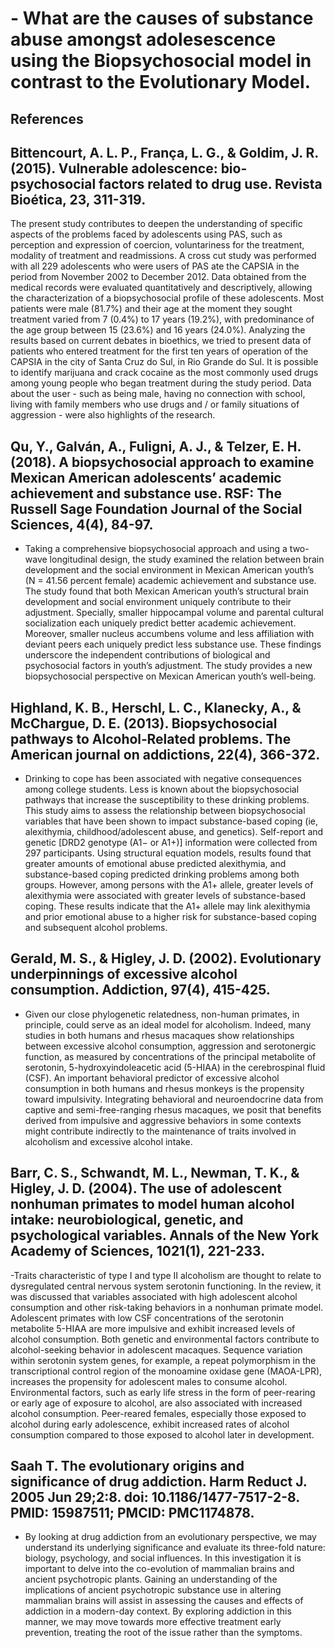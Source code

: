 # - What are the causes of substance abuse amongst adolesescence using the Biopsychosocial model in contrast to the Evolutionary Model.
## References
## Bittencourt, A. L. P., França, L. G., & Goldim, J. R. (2015). Vulnerable adolescence: bio-psychosocial factors related to drug use. Revista Bioética, 23, 311-319.
The present study contributes to deepen the understanding of specific aspects of the problems faced by adolescents using PAS, such as perception and expression of coercion, voluntariness for the treatment, modality of treatment and readmissions. A cross cut study was performed with all 229 adolescents who were users of PAS ate the CAPSIA in the period from November 2002 to December 2012. Data obtained from the medical records were evaluated quantitatively and descriptively, allowing the characterization of a biopsychosocial profile of these adolescents. Most patients were male (81.7%) and their age at the moment they sought treatment varied from 7 (0.4%) to 17 years (19.2%), with predominance of the age group between 15 (23.6%) and 16 years (24.0%). Analyzing the results based on current debates in bioethics, we tried to present data of patients who entered treatment for the first ten years of operation of the CAPSIA in the city of Santa Cruz do Sul, in Rio Grande do Sul. It is possible to identify marijuana and crack cocaine as the most commonly used drugs among young people who began treatment during the study period. Data about the user - such as being male, having no connection with school, living with family members who use drugs and / or family situations of aggression - were also highlights of the research. 
## Qu, Y., Galván, A., Fuligni, A. J., & Telzer, E. H. (2018). A biopsychosocial approach to examine Mexican American adolescents’ academic achievement and substance use. RSF: The Russell Sage Foundation Journal of the Social Sciences, 4(4), 84-97.
- Taking a comprehensive biopsychosocial approach and using a two-wave longitudinal design, the study examined the relation between brain development and the social environment in Mexican American youth’s (N = 41.56 percent female) academic achievement and substance use. The study found that both Mexican American youth’s structural brain development and social environment uniquely contribute to their adjustment. Specially, smaller hippocampal volume and parental cultural socialization each uniquely predict better academic achievement. Moreover, smaller nucleus accumbens volume and less affiliation with deviant peers each uniquely predict less substance use. These findings underscore the independent contributions of biological and psychosocial factors in youth’s adjustment. The study provides a new biopsychosocial perspective on Mexican American youth’s well-being.
 ## Highland, K. B., Herschl, L. C., Klanecky, A., & McChargue, D. E. (2013). Biopsychosocial pathways to Alcohol‐Related problems. The American journal on addictions, 22(4), 366-372.
 - Drinking to cope has been associated with negative consequences among college students. Less is known about the biopsychosocial pathways that increase the susceptibility to these drinking problems. This study aims to assess the relationship between biopsychosocial variables that have been shown to impact substance-based coping (ie, alexithymia, childhood/adolescent abuse, and genetics). Self-report and genetic [DRD2 genotype (A1− or A1+)] information were collected from 297 participants. Using structural equation models, results found that greater amounts of emotional abuse predicted alexithymia, and substance-based coping predicted drinking problems among both groups. However, among persons with the A1+ allele, greater levels of alexithymia were associated with greater levels of substance-based coping. These results indicate that the A1+ allele may link alexithymia and prior emotional abuse to a higher risk for substance-based coping and subsequent alcohol problems.
## Gerald, M. S., & Higley, J. D. (2002). Evolutionary underpinnings of excessive alcohol consumption. Addiction, 97(4), 415-425.
- Given our close phylogenetic relatedness, non-human primates, in principle, could serve as an ideal model for alcoholism. Indeed, many studies in both humans and rhesus macaques show relationships between excessive alcohol consumption, aggression and serotonergic function, as measured by concentrations of the principal metabolite of serotonin, 5-hydroxyindoleacetic acid (5-HIAA) in the cerebrospinal fluid (CSF). An important behavioral predictor of excessive alcohol consumption in both humans and rhesus monkeys is the propensity toward impulsivity. Integrating behavioral and neuroendocrine data from captive and semi-free-ranging rhesus macaques, we posit that benefits derived from impulsive and aggressive behaviors in some contexts might contribute indirectly to the maintenance of traits involved in alcoholism and excessive alcohol intake.
## Barr, C. S., Schwandt, M. L., Newman, T. K., & Higley, J. D. (2004). The use of adolescent nonhuman primates to model human alcohol intake: neurobiological, genetic, and psychological variables. Annals of the New York Academy of Sciences, 1021(1), 221-233.
-Traits characteristic of type I and type II alcoholism are thought to relate to dysregulated central nervous system serotonin functioning.  In the review, it was discussed that variables associated with high adolescent alcohol consumption and other risk-taking behaviors in a nonhuman primate model. Adolescent primates with low CSF concentrations of the serotonin metabolite 5-HIAA are more impulsive and exhibit increased levels of alcohol consumption. Both genetic and environmental factors contribute to alcohol-seeking behavior in adolescent macaques. Sequence variation within serotonin system genes, for example, a repeat polymorphism in the transcriptional control region of the monoamine oxidase gene (MAOA-LPR), increases the propensity for adolescent males to consume alcohol. Environmental factors, such as early life stress in the form of peer-rearing or early age of exposure to alcohol, are also associated with increased alcohol consumption. Peer-reared females, especially those exposed to alcohol during early adolescence, exhibit increased rates of alcohol consumption compared to those exposed to alcohol later in development. 
## Saah T. The evolutionary origins and significance of drug addiction. Harm Reduct J. 2005 Jun 29;2:8. doi: 10.1186/1477-7517-2-8. PMID: 15987511; PMCID: PMC1174878.
- By looking at drug addiction from an evolutionary perspective, we may understand its underlying significance and evaluate its three-fold nature: biology, psychology, and social influences. In this investigation it is important to delve into the co-evolution of mammalian brains and ancient psychotropic plants. Gaining an understanding of the implications of ancient psychotropic substance use in altering mammalian brains will assist in assessing the causes and effects of addiction in a modern-day context. By exploring addiction in this manner, we may move towards more effective treatment early prevention, treating the root of the issue rather than the symptoms.
